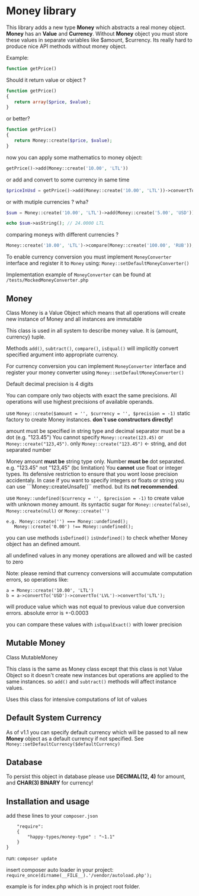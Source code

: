 Money library
====

This library adds a new type **Money** which abstracts a real money object. **Money** has an **Value** and **Currency**.
Without **Money** object you must store these values in separate variables like $amount, $currency.
Its really hard to produce nice API methods without money object.

 Example:
 ```php
 function getPrice()
 ```

 Should it return value or object ?

 ```php
 function getPrice()
 {
    return array($price, $value);
 }
 ```

 or better?

 ```php
 function getPrice()
 {
    return Money::create($price, $value);
 }
 ```

now you can apply some mathematics to money object:

```php
getPrice()->add(Money::create('10.00', 'LTL'))
```

or add and convert to some currency in same time

```php
$priceInUsd = getPrice()->add(Money::create('10.00', 'LTL'))->convertTo('USD')
```

or with mutiple currencies ? wha?

```php
$sum = Money::create('10.00', 'LTL')->add(Money::create('5.00', 'USD'))

echo $sum->asString(); // 24.0000 LTL
```

comparing moneys with different currencies ?

```php
Money::create('10.00', 'LTL')->compare(Money::create('100.00', 'RUB'));
```

To enable currency conversion you must implement ```MoneyConverter``` interface and register it to ```Money``` using: ```Money::setDefaultMoneyConverter()```

Implementation example of ```MoneyConverter``` can be found at ```/tests/MockedMoneyConverter.php```


Money
-----

Class Money is a Value Object which means that all operations will create new instance of Money
and all instances are immutable

This class is used in all system to describe money value. It is {amount, currency} tuple.

Methods ```add()```, ```subtract()```, ```compare()```, ```isEqual()``` will implicitly convert specified argument into appropriate currency.

For currency conversion you can implement ```MoneyConverter``` interface and register your money converter
using ```Money::setDefaultMoneyConverter()```

Default decimal precision is 4 digits

You can compare only two objects with exact the same precisions.
All operations will use highest precisions of available operands.

use ```Money::create($amount = '', $currency = '', $precision = -1)``` static factory to create Money instances.
**don`t use constructors directly!**

amount must be specified in string type  and decimal separator must be a dot (e.g.  "123.45")
You cannot specify  ```Money::create(123.45)``` or ```Money::create("123,45")```. only ```Money::create("123.45")``` <- string, and dot separated number

Money amount **must be** string type only. Number **must be** dot separated. e.g. "123.45" not "123,45" (bc limitation)
You **cannot** use float or integer types. Its defensive restriction to ensure that you wont loose precision accidentaly.
In case if you want to specify integers or floats or string you can use  ```Money::createUnsafe()`` method. but its **not recommended**.

use ```Money::undefined($currency = '', $precision = -1)``` to create value with unknown money amount.
its syntactic sugar for ```Money::create(false)```, ```Money::create(null)``` or ```Money::create('')```

````
e.g. Money::create('') === Money::undefined();
   Money::create('0.00') !== Money::undefined();
````

you can use methods ```isDefined()``` ```isUndefined()``` to check whether Money object has an defined amount.

all undefined values in any money operations are allowed and will be casted to zero


Note: please remind that currency conversions will accumulate computation errors, so operations like:

```
a = Money::create('10.00', 'LTL')
b = a->convertTo('USD')->convertTo('LVL')->convertTo('LTL');
```

will produce value which was not equal to previous value due conversion errors. absolute error is +-0.0003

you can compare these values with ```isEqualExact()``` with lower precision


Mutable Money
--------------


Class MutableMoney

This class is the same as Money class except that this class is not Value Object so it doesn't create
new instances but operations are applied to the same instances.
so ```add()``` and ```subtract()``` methods will affect instance values.

Uses this class for intensive computations of lot of values

Default System Currency
------------------------

As of v1.1 you can specify default currency which will be passed to all new **Money** object as a default currency
if not specified. See ```Money::setDefaultCurrency($defaultCurrency)```

Database
---------

To persist this object in database please use  **DECIMAL(12, 4)** for amount, and **CHAR(3) BINARY** for currency!


Installation and usage
---------------------

add these lines to your ```composer.json```

`````
    "require":
    {
        "happy-types/money-type" : "~1.1"
    }
}
`````

run: ```composer update```

insert composer auto loader in your project:
``` require_once(dirname(__FILE__).'/vendor/autoload.php'); ```

example is for index.php which is in project root folder.



